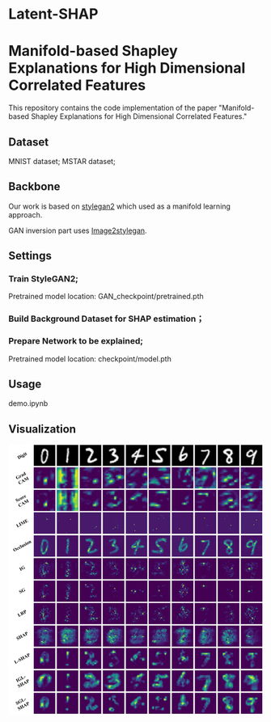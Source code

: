 # Latent-SHAP

# Manifold-based Shapley Explanations for High Dimensional Correlated Features
This repository contains the code implementation of the paper "Manifold-based Shapley Explanations for High Dimensional Correlated Features."

## Dataset
MNIST dataset;
MSTAR dataset;

## Backbone
Our work is based on [stylegan2](https://github.com/rosinality/stylegan2-pytorch) which used as a manifold learning approach.

GAN inversion part uses [Image2stylegan](https://github.com/zaidbhat1234/Image2StyleGAN).

## Settings
### Train StyleGAN2; 
Pretrained model location: GAN_checkpoint/pretrained.pth
### Build Background Dataset for SHAP estimation；
### Prepare Network to be explained; 
Pretrained model location: checkpoint/model.pth

## Usage
demo.ipynb

## Visualization
![1](./MNIST_domenstration.png)


